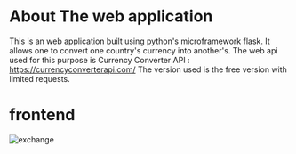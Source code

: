 # About The web application
This is an web application built using python's microframework flask. It allows one to convert one country's currency into
another's. The web api used for this purpose is Currency Converter API : https://currencyconverterapi.com/
The version used is the free version with limited requests.

# frontend
![exchange](https://image.ibb.co/hYGBgy/Screen_Shot_2018_07_23_at_20_13_38.png)
